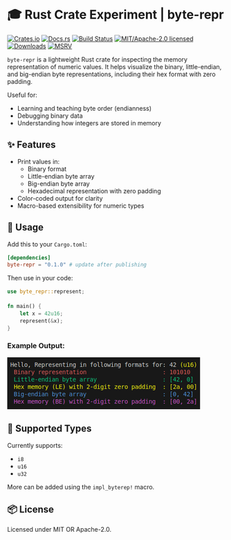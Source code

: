 # 🎓 Rust Crate Experiment | byte-repr

[![Crates.io](https://img.shields.io/crates/v/byte-repr.svg)](https://crates.io/crates/byte-repr)
[![Docs.rs](https://docs.rs/byte-repr/badge.svg)](https://docs.rs/byte-repr)
[![Build Status](https://github.com/himangshu-blockchain/byte-repr/workflows/CI/badge.svg)](https://github.com/himangshu-blockchain/byte-repr/actions)
[![MIT/Apache-2.0 licensed](https://img.shields.io/crates/l/byte-repr)](https://github.com/himangshu-blockchain/byte-repr/blob/main/LICENSE)
[![Downloads](https://img.shields.io/crates/d/byte-repr.svg)](https://crates.io/crates/byte-repr)
[![MSRV](https://img.shields.io/badge/MSRV-1.60+-blue.svg)](https://docs.rs/byte-repr)  <!-- Change 1.60+ to your actual MSRV -->

`byte-repr` is a lightweight Rust crate for inspecting the memory representation of numeric values. It helps visualize the binary, little-endian, and big-endian byte representations, including their hex format with zero padding.

Useful for:
- Learning and teaching byte order (endianness)
- Debugging binary data
- Understanding how integers are stored in memory

## ✨ Features

- Print values in:
  - Binary format
  - Little-endian byte array
  - Big-endian byte array
  - Hexadecimal representation with zero padding
- Color-coded output for clarity
- Macro-based extensibility for numeric types

## 🚀 Usage

Add this to your `Cargo.toml`:

```toml
[dependencies]
byte-repr = "0.1.0" # update after publishing
```

Then use in your code:

```rust
use byte_repr::represent;

fn main() {
    let x = 42u16;
    represent(&x);
}
```

### Example Output:

![example output](docs/example_output.png)

## 🔧 Supported Types

Currently supports:
- `i8`
- `u16`
- `u32`

More can be added using the `impl_byterep!` macro.

## 📦 License

Licensed under MIT OR Apache-2.0.
